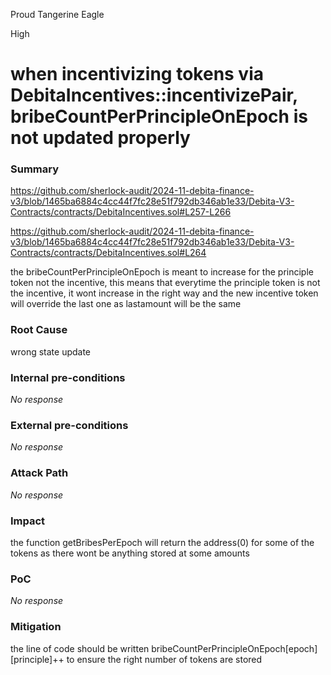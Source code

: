 Proud Tangerine Eagle

High

# when incentivizing tokens via DebitaIncentives::incentivizePair, bribeCountPerPrincipleOnEpoch is not updated properly

### Summary

https://github.com/sherlock-audit/2024-11-debita-finance-v3/blob/1465ba6884c4cc44f7fc28e51f792db346ab1e33/Debita-V3-Contracts/contracts/DebitaIncentives.sol#L257-L266

https://github.com/sherlock-audit/2024-11-debita-finance-v3/blob/1465ba6884c4cc44f7fc28e51f792db346ab1e33/Debita-V3-Contracts/contracts/DebitaIncentives.sol#L264

the bribeCountPerPrincipleOnEpoch is meant to increase for the principle token not the incentive, this means that everytime the principle token is not the incentive, it wont increase in the right way and the new incentive token will override the last one as lastamount will be the same 
### Root Cause

wrong state update 

### Internal pre-conditions

_No response_

### External pre-conditions

_No response_

### Attack Path

_No response_

### Impact

the function getBribesPerEpoch will return the address(0) for some of the tokens as there wont be anything stored at some amounts 

### PoC

_No response_

### Mitigation

the line of code should be written bribeCountPerPrincipleOnEpoch[epoch][principle]++ to ensure the right number of tokens are stored